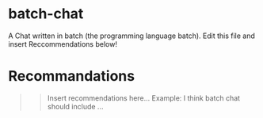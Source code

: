 # batch-chat
A Chat written in batch (the programming language batch). Edit this file and insert Reccommendations below!
# Recommandations
>>Insert recommendations here...
>> Example: I think batch chat should include ...
